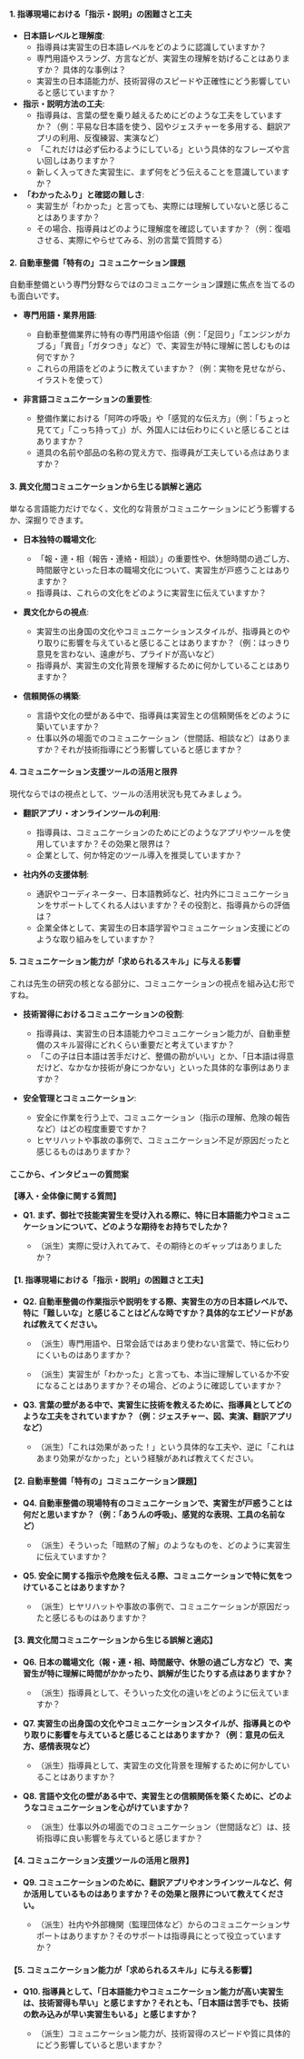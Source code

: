 #### 1. 指導現場における「指示・説明」の困難さと工夫

- **日本語レベルと理解度**:
    - 指導員は実習生の日本語レベルをどのように認識していますか？
    - 専門用語やスラング、方言などが、実習生の理解を妨げることはありますか？ 具体的な事例は？     
    - 実習生の日本語能力が、技術習得のスピードや正確性にどう影響していると感じていますか？        
- **指示・説明方法の工夫**:
    - 指導員は、言葉の壁を乗り越えるためにどのような工夫をしていますか？（例：平易な日本語を使う、図やジェスチャーを多用する、翻訳アプリの利用、反復練習、実演など）
    - 「これだけは必ず伝わるようにしている」という具体的なフレーズや言い回しはありますか？
    - 新しく入ってきた実習生に、まず何をどう伝えることを意識していますか？
- **「わかったふり」と確認の難しさ**:
    - 実習生が「わかった」と言っても、実際には理解していないと感じることはありますか？
    - その場合、指導員はどのように理解度を確認していますか？（例：復唱させる、実際にやらせてみる、別の言葉で質問する）

#### 2. 自動車整備「特有の」コミュニケーション課題

自動車整備という専門分野ならではのコミュニケーション課題に焦点を当てるのも面白いです。
- **専門用語・業界用語**:
    - 自動車整備業界に特有の専門用語や俗語（例：「足回り」「エンジンがカブる」「異音」「ガタつき」など）で、実習生が特に理解に苦しむものは何ですか？ 
    - これらの用語をどのように教えていますか？（例：実物を見せながら、イラストを使って）
        
- **非言語コミュニケーションの重要性**:
    - 整備作業における「阿吽の呼吸」や「感覚的な伝え方」（例：「ちょっと見てて」「こっち持って」）が、外国人には伝わりにくいと感じることはありますか？
    - 道具の名前や部品の名称の覚え方で、指導員が工夫している点はありますか？

#### 3. 異文化間コミュニケーションから生じる誤解と適応

単なる言語能力だけでなく、文化的な背景がコミュニケーションにどう影響するか、深掘りできます。
- **日本独特の職場文化**:
    - 「報・連・相（報告・連絡・相談）」の重要性や、休憩時間の過ごし方、時間厳守といった日本の職場文化について、実習生が戸惑うことはありますか？
    - 指導員は、これらの文化をどのように実習生に伝えていますか？
        
- **異文化からの視点**:
    - 実習生の出身国の文化やコミュニケーションスタイルが、指導員とのやり取りに影響を与えていると感じることはありますか？（例：はっきり意見を言わない、遠慮がち、プライドが高いなど）
    - 指導員が、実習生の文化背景を理解するために何かしていることはありますか？
        
- **信頼関係の構築**:
    - 言語や文化の壁がある中で、指導員は実習生との信頼関係をどのように築いていますか？
    - 仕事以外の場面でのコミュニケーション（世間話、相談など）はありますか？それが技術指導にどう影響していると感じますか？
        
#### 4. コミュニケーション支援ツールの活用と限界

現代ならではの視点として、ツールの活用状況も見てみましょう。

- **翻訳アプリ・オンラインツールの利用**:
    - 指導員は、コミュニケーションのためにどのようなアプリやツールを使用していますか？その効果と限界は？
    - 企業として、何か特定のツール導入を推奨していますか？
        
- **社内外の支援体制**:
    - 通訳やコーディネーター、日本語教師など、社内外にコミュニケーションをサポートしてくれる人はいますか？その役割と、指導員からの評価は？
    - 企業全体として、実習生の日本語学習やコミュニケーション支援にどのような取り組みをしていますか？
        
#### 5. コミュニケーション能力が「求められるスキル」に与える影響

これは先生の研究の核となる部分に、コミュニケーションの視点を組み込む形ですね。

- **技術習得におけるコミュニケーションの役割**:
    - 指導員は、実習生の日本語能力やコミュニケーション能力が、自動車整備のスキル習得にどれくらい重要だと考えていますか？
    - 「この子は日本語は苦手だけど、整備の勘がいい」とか、「日本語は得意だけど、なかなか技術が身につかない」といった具体的な事例はありますか？
        
- **安全管理とコミュニケーション**:
    
    - 安全に作業を行う上で、コミュニケーション（指示の理解、危険の報告など）はどの程度重要ですか？
    - ヒヤリハットや事故の事例で、コミュニケーション不足が原因だったと感じるものはありますか？


#### ここから、インタビューの質問案
**【導入・全体像に関する質問】**

- **Q1. まず、御社で技能実習生を受け入れる際に、特に日本語能力やコミュニケーションについて、どのような期待をお持ちでしたか？**
    
    - （派生）実際に受け入れてみて、その期待とのギャップはありましたか？
        
#### 【1. 指導現場における「指示・説明」の困難さと工夫】

- **Q2. 自動車整備の作業指示や説明をする際、実習生の方の日本語レベルで、特に「難しいな」と感じることはどんな時ですか？具体的なエピソードがあれば教えてください。**
    
    - （派生）専門用語や、日常会話ではあまり使わない言葉で、特に伝わりにくいものはありますか？
        
    - （派生）実習生が「わかった」と言っても、本当に理解しているか不安になることはありますか？その場合、どのように確認していますか？
        
- **Q3. 言葉の壁がある中で、実習生に技術を教えるために、指導員としてどのような工夫をされていますか？（例：ジェスチャー、図、実演、翻訳アプリなど）**
    
    - （派生）「これは効果があった！」という具体的な工夫や、逆に「これはあまり効果がなかった」という経験があれば教えてください。
        

#### 【2. 自動車整備「特有の」コミュニケーション課題】

- **Q4. 自動車整備の現場特有のコミュニケーションで、実習生が戸惑うことは何だと思いますか？（例：「あうんの呼吸」、感覚的な表現、工具の名前など）**
    
    - （派生）そういった「暗黙の了解」のようなものを、どのように実習生に伝えていますか？
        
- **Q5. 安全に関する指示や危険を伝える際、コミュニケーションで特に気をつけていることはありますか？**
    
    - （派生）ヒヤリハットや事故の事例で、コミュニケーションが原因だったと感じるものはありますか？
        

#### 【3. 異文化間コミュニケーションから生じる誤解と適応】

- **Q6. 日本の職場文化（報・連・相、時間厳守、休憩の過ごし方など）で、実習生が特に理解に時間がかかったり、誤解が生じたりする点はありますか？**
    
    - （派生）指導員として、そういった文化の違いをどのように伝えていますか？
        
- **Q7. 実習生の出身国の文化やコミュニケーションスタイルが、指導員とのやり取りに影響を与えていると感じることはありますか？（例：意見の伝え方、感情表現など）**
    
    - （派生）指導員として、実習生の文化背景を理解するために何かしていることはありますか？
        
- **Q8. 言語や文化の壁がある中で、実習生との信頼関係を築くために、どのようなコミュニケーションを心がけていますか？**
    
    - （派生）仕事以外の場面でのコミュニケーション（世間話など）は、技術指導に良い影響を与えていると感じますか？
        

#### 【4. コミュニケーション支援ツールの活用と限界】

- **Q9. コミュニケーションのために、翻訳アプリやオンラインツールなど、何か活用しているものはありますか？その効果と限界について教えてください。**
    
    - （派生）社内や外部機関（監理団体など）からのコミュニケーションサポートはありますか？そのサポートは指導員にとって役立っていますか？
        

#### 【5. コミュニケーション能力が「求められるスキル」に与える影響】

- **Q10. 指導員として、「日本語能力やコミュニケーション能力が高い実習生は、技術習得も早い」と感じますか？それとも、「日本語は苦手でも、技術の飲み込みが早い実習生もいる」と感じますか？**
    
    - （派生）コミュニケーション能力が、技術習得のスピードや質に具体的にどう影響していると思いますか？
